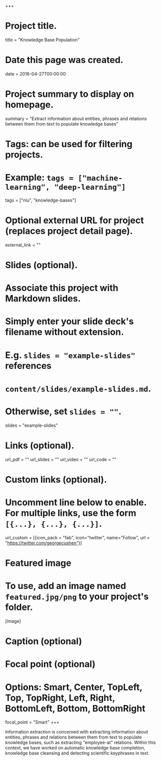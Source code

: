 +++
# Project title.
title = "Knowledge Base Population"

# Date this page was created.
date = 2016-04-27T00:00:00

# Project summary to display on homepage.
summary = "Extract information about entities, phrases and relations between them from text to populate knowledge bases"

# Tags: can be used for filtering projects.
# Example: `tags = ["machine-learning", "deep-learning"]`
tags = ["nlu", "knowledge-bases"]

# Optional external URL for project (replaces project detail page).
external_link = ""

# Slides (optional).
#   Associate this project with Markdown slides.
#   Simply enter your slide deck's filename without extension.
#   E.g. `slides = "example-slides"` references 
#   `content/slides/example-slides.md`.
#   Otherwise, set `slides = ""`.
slides = "example-slides"

# Links (optional).
url_pdf = ""
url_slides = ""
url_video = ""
url_code = ""

# Custom links (optional).
#   Uncomment line below to enable. For multiple links, use the form `[{...}, {...}, {...}]`.
url_custom = [{icon_pack = "fab", icon="twitter", name="Follow", url = "https://twitter.com/georgecushen"}]

# Featured image
# To use, add an image named `featured.jpg/png` to your project's folder. 
[image]
  # Caption (optional)
  
  # Focal point (optional)
  # Options: Smart, Center, TopLeft, Top, TopRight, Left, Right, BottomLeft, Bottom, BottomRight
  focal_point = "Smart"
+++

Information extraction is concerned with extracting information about entities, phrases and relations between them from text to populate knowledge bases, such as extracting "employee-at" relations.
Within this context, we have worked on automatic knowledge base completion, knowledge base cleansing and detecting scientific keyphrases in text.

